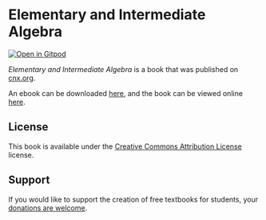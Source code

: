 # Elementary and Intermediate Algebra

[![Open in Gitpod](https://gitpod.io/button/open-in-gitpod.svg)](https://gitpod.io/from-referrer/)

_Elementary and Intermediate Algebra_ is a book that was published on [cnx.org](https://cnx.org/).

An ebook can be downloaded [here](https://github.com/cnx-user-books/cnxbook-elementary-and-intermediate-algebra/releases/latest), and the book can be viewed online [here](https://github.com/cnx-user-books/cnxbook-elementary-and-intermediate-algebra/releases/latest).

## License
This book is available under the [Creative Commons Attribution License](./LICENSE) license.

## Support
If you would like to support the creation of free textbooks for students, your [donations are welcome](https://riceconnect.rice.edu/donation/support-openstax-banner).
